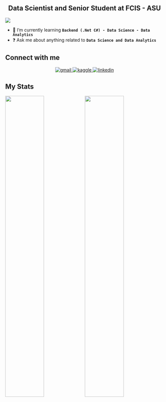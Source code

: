 ## <div align="center"> Data Scientist and Senior Student at FCIS - ASU </div>

![](https://komarev.com/ghpvc/?username=AbdoTarek2211)

- 🌱 I’m currently learning **`Backend (.Net C#) - Data Science - Data Analytics`**
- ❓ Ask me about anything related to **`Data Science and Data Analytics`**

## Connect with me

<div align="center">
  
<a href="mailto:abdotareq918@gmail.com" target="_blank">
<img src=https://img.shields.io/badge/gmail-%23F45.svg?&style=for-the-badge&logo=gmail&logoColor=white alt=gmail style="margin-bottom: 3px;" />
</a>

<a href="https://www.kaggle.com/abdelrahmantarekm" target="_blank">
<img src="https://img.shields.io/badge/kaggle-%23004B6B.svg?&style=for-the-badge&logo=kaggle&logoColor=white" alt="kaggle" style="margin-bottom: 3px;" />
</a>

<a href="https://linkedin.com/in/abdelrahman-tarek-m" target="_blank">
<img src=https://img.shields.io/badge/linkedin-%231E77B5.svg?&style=for-the-badge&logo=linkedin&logoColor=white alt=linkedin style="margin-bottom: 3px;" />
</a>

</div>

## My Stats

<div>
<img width="49.5%" align="top" src="https://github-profile-trophy.vercel.app/?username=AbdoTarek2211&theme=radical&row=2&column=3&no-frame=true&no-bg=false&margin-w=5&margin-h=5" />
<img width="49.5%" align="top" src="https://github-readme-stats.vercel.app/api/top-langs/?username=AbdoTarek2211&layout=compact&theme=radical&hide_border=true&langs_count=12&hide=jupyter%20notebook" />  
 </div>
